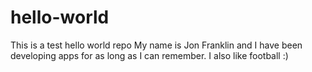 # hello-world
This is a test hello world repo
My name is Jon Franklin and I have been developing apps for as long as I can remember.
I also like football :)
